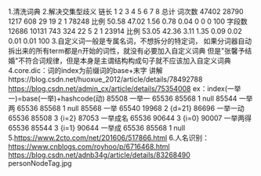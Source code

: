 1.清洗词典
2.解决交集型歧义
链长 	1	    2   	3	    4       5       6	    7	    8   	总计
词次数	47402	28790	1217    608	    29	    19	    2	    1	    78248
比例  	50.58	47.02	1.56	0.78	0.04	0	    0	    0	    100
字段数	12686	10131	743	    324	    22	    5	    2	    1	    23914
比例	    53.05	42.36	3.11	1.35    0.09	0.02	0.01	0.01	100
3.自定义词一般是专属名词，不想拆分的特定词，
如果分词器自动拆出来的所有term都是n开始的词性，就没有必要加入自定义词典
但是"张馨予结婚"不符合词规律，但是本身是主谓结构构成句子就不应该加入自定义词典
4.core.dic：词的index为前缀词的base+末字
讲解https://blog.csdn.net/huoxue_2012/article/details/78492788
https://blog.csdn.net/admin_cx/article/details/75354008
ex：index(一举一)=base(一举)+hashcode(动)
85508	一举一	65536	85568	1	null
85544	一举两	65536	85568	1	null
85568	一举	65540	19968	2	{d=21}
86696	一举一动	65536	85508	3	{i=2}
87053	一举成名	65536	90644	3	{i=0}
90007	一举两得	65536	85544	3	{i=1}
90644	一举成	65536	85568	1	null
5.https://www.2cto.com/net/201606/517866.html
6.人名识别：
    https://www.cnblogs.com/royhoo/p/6716468.html
    https://blog.csdn.net/adnb34g/article/details/83268490
    personNodeTag.jpg